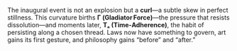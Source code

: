 The inaugural event is not an explosion but a **curl**—a subtle skew in perfect stillness.  This curvature births **Γ (Gladiator Force)**—the pressure that resists dissolution—and moments later, **Tₐ (Time‑Adherence)**, the habit of persisting along a chosen thread.  Laws now have something to govern, art gains its first gesture, and philosophy gains “before” and “after.”